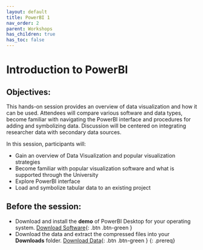 ```yaml
---
layout: default
title: PowerBI 1
nav_order: 2
parent: Workshops
has_children: true
has_toc: false
---
```

# Introduction to PowerBI

## Objectives:

This hands-on session provides an overview of data visualization and how it can be used. Attendees will compare various software and data types, become familiar with navigating the PowerBI interface and procedures for adding and symbolizing data. Discussion will be centered on integrating researcher data with secondary data sources.  

In this session, participants will:  
- Gain an overview of  Data Visualization and popular visualization strategies  
- Become familiar with popular visualization software and what is supported through the University  
- Explore PowerBI interface  
- Load and symbolize tabular data to an existing project  

## Before the session:
- Download and install the **demo** of PowerBI Desktop for your operating system. [Download Software](https://powerbi.microsoft.com/en-us/get-started/){: .btn .btn-green }
- Download the data and extract the compressed files into your **Downloads** folder. [Download Data](https://github.com/meginwinnipeg/workshops/raw/main/content/handson/powerbi1/data/PowerBI1data.zip){: .btn .btn-green }
{: .prereq}




